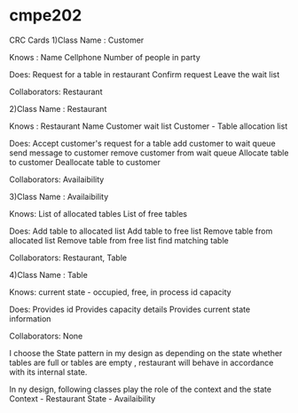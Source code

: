 # cmpe202
CRC Cards 
1)Class Name : Customer

Knows : Name 
Cellphone
Number of people in party

Does: Request for a table in restaurant
Confirm request
Leave the wait list

Collaborators: Restaurant

2)Class Name : Restaurant

Knows : Restaurant Name 
Customer wait list
Customer - Table allocation list

Does: Accept customer's request for a table
add customer to wait queue
send message to customer
remove customer from wait queue
Allocate table to customer
Deallocate table to customer

Collaborators: Availaibility

3)Class Name : Availaibility

Knows: List of allocated tables
List of free tables

Does: Add table to allocated list
Add table to free list
Remove table from allocated list
Remove table from free list
find matching table 

Collaborators: Restaurant,
Table

4)Class Name : Table

Knows: 
current state - occupied, free, in process
id 
capacity 

Does: Provides id 
Provides capacity details
Provides current state information

Collaborators: None


I choose the State pattern in my design as depending on the state whether tables are full or tables are empty , restaurant will behave in accordance with its internal state.

In ny design, following classes play the role of the context and the state
Context - Restaurant
State - Availaibility